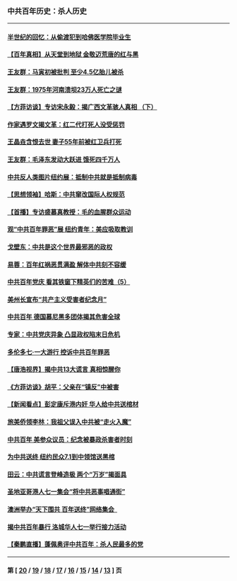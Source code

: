 ### 中共百年历史：杀人历史
---
#### [半世纪的回忆：从偷渡犯到哈佛医学院毕业生](../../pages/nf1176106/n13345328.md?11040430) 
#### [【百年真相】从天堂到地狱 金敬迈荒唐的红与黑](../../pages/nf1176106/n13336995.md?11040430) 
#### [王友群：马寅初被批判 至少4.5亿胎儿被杀](../../pages/nf1176106/n13260313.md?11040430) 
#### [王友群：1975年河南溃坝23万人死亡之谜](../../pages/nf1176106/n13231576.md?11040430) 
#### [【方菲访谈】专访宋永毅：揭广西文革骇人真相 （下）](../../pages/nf1176106/n13209074.md?11040430) 
#### [作家遇罗文揭文革：红二代打死人没受惩罚](../../pages/nf1176106/n13205254.md?11040430) 
#### [王晶垚含恨去世 妻子55年前被红卫兵打死](../../pages/nf1176106/n13203590.md?11040430) 
#### [王友群：毛泽东发动大跃进 饿死四千万人](../../pages/nf1176106/n13177158.md?11040430) 
#### [中共反人类图片纽约展：抵制中共就是抵制病毒](../../pages/nf1176106/n13115371.md?11040430) 
#### [【思想领袖】哈斯：中共窜改国际人权规范](../../pages/nf1176106/n13053647.md?11040430) 
#### [【首播】专访盛慕真教授：毛的血腥群众运动](../../pages/nf1176106/n13091782.md?11040430) 
#### [观“中共百年罪恶”展 纽约青年：美应吸取教训](../../pages/nf1176106/n13085246.md?11040430) 
#### [戈壁东：中共是这个世界最邪恶的政权](../../pages/nf1176106/n13085641.md?11040430) 
#### [易蓉：百年红祸恶贯满盈 解体中共刻不容缓](../../pages/nf1176106/n13084455.md?11040430) 
#### [中共百年党庆 看其铁窗下精英们的苦难（5）](../../pages/nf1176106/n13076766.md?11040430) 
#### [美州长宣布“共产主义受害者纪念月”](../../pages/nf1176106/n13074024.md?11040430) 
#### [中共百年 德国慕尼黑多团体揭其危害全球](../../pages/nf1176106/n13068873.md?11040430) 
#### [专家：中共党庆异象 凸显政权陷末日危机](../../pages/nf1176106/n13067084.md?11040430) 
#### [多伦多七·一大游行 控诉中共百年罪恶](../../pages/nf1176106/n13062043.md?11040430) 
#### [【唐浩视界】揭中共13大谎言 真相惊醒你](../../pages/nf1176106/n13065208.md?11040430) 
#### [《方菲访谈》胡平：父亲在“镇反”中被害](../../pages/nf1176106/n13064114.md?11040430) 
#### [【新闻看点】彭定康斥港内奸 华人给中共送棺材](../../pages/nf1176106/n13064230.md?11040430) 
#### [旅美侨领李林：我祖父误入中共被“走火入魔”](../../pages/nf1176106/n13062777.md?11040430) 
#### [中共百年 美参众议员：纪念被暴政杀害者时刻](../../pages/nf1176106/n13063735.md?11040430) 
#### [为中共送终 纽约民众7.1到中领馆送黑棺](../../pages/nf1176106/n13062573.md?11040430) 
#### [田云：中共谎言登峰造极 两个“万岁”揭面具](../../pages/nf1176106/n13062013.md?11040430) 
#### [圣地亚哥港人七一集会“将中共恶事唱通街”](../../pages/nf1176106/n13062681.md?11040430) 
#### [澳洲举办“天下围共 百年送终”网络集会  ](../../pages/nf1176106/n13054366.md?11040430) 
#### [揭中共百年暴行 洛城华人七一举行接力活动](../../pages/nf1176106/n13061979.md?11040430) 
#### [【秦鹏直播】蓬佩奥评中共百年：杀人民最多的党](../../pages/nf1176106/n13061736.md?11040430) 

---
#### 第 [ [20](./20.md?11040430) / [19](./19.md?11040430) / [18](./18.md?11040430) / [17](./17.md?11040430) / [16](./16.md?11040430) / [15](./15.md?11040430) / [14](./14.md?11040430) / [13](./13.md?11040430) ] 页
